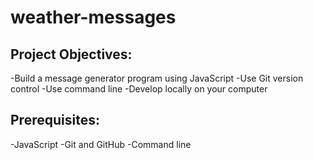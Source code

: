 # weather-messages
## Project Objectives:
-Build a message generator program using JavaScript
-Use Git version control
-Use command line
-Develop locally on your computer

## Prerequisites:
-JavaScript
-Git and GitHub
-Command line